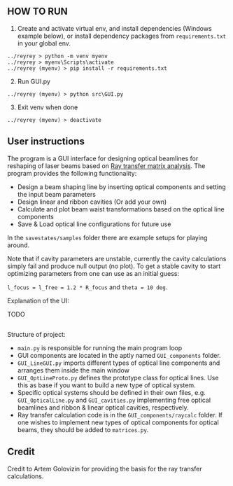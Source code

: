 ## HOW TO RUN

1. Create and activate virtual env, and install dependencies (Windows example below), or install dependency packages from `requirements.txt` in your global env.
```
../reyrey > python -m venv myenv
../reyrey > myenv\Scripts\activate
../reyrey (myenv) > pip install -r requirements.txt
```

2. Run GUI.py
```
../reyrey (myenv) > python src\GUI.py
```

3. Exit venv when done
```
../reyrey (myenv) > deactivate
```

## User instructions

The program is a GUI interface for designing optical beamlines for reshaping of laser beams based on [Ray transfer matrix analysis](https://en.wikipedia.org/wiki/Ray_transfer_matrix_analysis). The program provides the following functionality:

- Design a beam shaping line by inserting optical components and setting the input beam parameters
- Design linear and ribbon cavities (Or add your own)
- Calculate and plot beam waist transformations based on the optical line components
- Save & Load optical line configurations for future use

In the `savestates/samples` folder there are example setups for playing around.

Note that if cavity parameters are unstable, currently the cavity calculations simply fail and produce null output (no plot). To get a stable cavity to start optimizing parameters from one can use as an initial guess: 

`l_focus = l_free = 1.2 * R_focus` and `theta = 10 deg`.

Explanation of the UI:

TODO

##

Structure of project:

- `main.py` is responsible for running the main program loop
- GUI components are located in the aptly named `GUI_components` folder. 
- `GUI_LineGUI.py` imports different types of optical line components and arranges them inside the main window
- `GUI_OptLineProto.py` defines the prototype class for optical lines. Use this as base if you want to build a new type of optical system.
- Specific optical systems should be defined in their own files, e.g. `GUI_OpticalLine.py` and `GUI_cavities.py` implementing free optical beamlines and ribbon & linear optical cavities, respectively.
- Ray transfer calculation code is in the `GUI_components/raycalc` folder. If one wishes to implement new types of optical components for optical beams, they should be added to `matrices.py`.

## Credit

Credit to Artem Golovizin for providing the basis for the ray transfer calculations.
